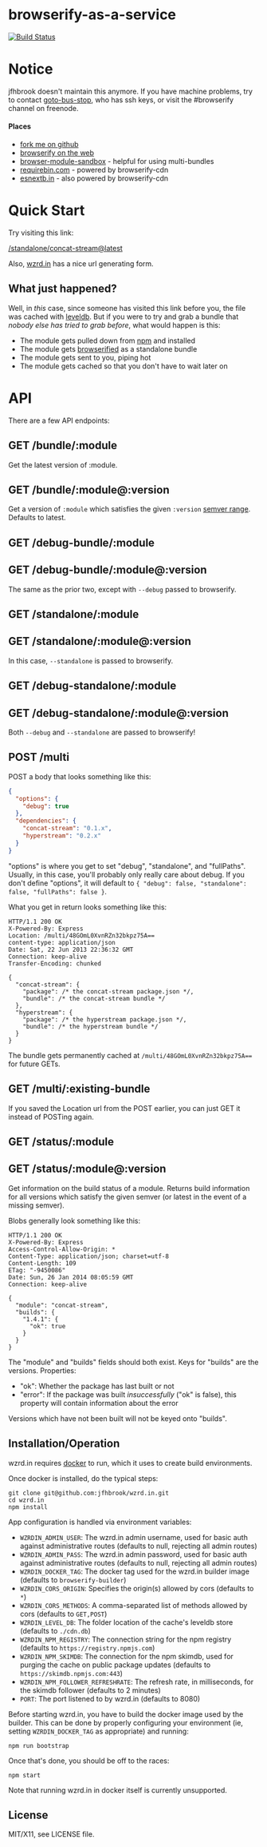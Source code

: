 # browserify-as-a-service

[![Build Status](https://travis-ci.org/browserify/wzrd.in.png?branch=master)](https://travis-ci.org/browserify/wzrd.in)

# Notice

jfhbrook doesn't maintain this anymore. If you have machine problems, try to contact [goto-bus-stop](https://twitter.com/goto_bus_stop), who has ssh keys, or visit the #browserify channel on freenode.

#### Places

* [fork me on github](https://github.com/jfhbrook/browserify-cdn)
* [browserify on the web](http://browserify.org)
* [browser-module-sandbox](https://github.com/maxogden/browser-module-sandbox) - helpful for using multi-bundles
* [requirebin.com](http://requirebin.com) - powered by browserify-cdn
* [esnextb.in](http://esnextb.in) - also powered by browserify-cdn

# Quick Start

Try visiting this link:

[/standalone/concat-stream@latest](https://wzrd.in/standalone/concat-stream@latest)

Also, [wzrd.in](https://wzrd.in) has a nice url generating form.

## What just happened?

Well, in *this* case, since someone has visited this link before you,
the file was cached with [leveldb](https://github.com/rvagg/node-levelup).
But if you were to try and grab a bundle that
*nobody else has tried to grab before*, what would happen is this:

* The module gets pulled down from [npm](http://npmjs.org) and installed
* The module gets [browserified](http://browserify.org) as a standalone bundle
* The module gets sent to you, piping hot
* The module gets cached so that you don't have to wait later on

# API

There are a few API endpoints:

## GET /bundle/:module

Get the latest version of :module.

## GET /bundle/:module@:version

Get a version of `:module` which satisfies the given `:version`
[semver range](https://github.com/isaacs/node-semver#ranges). Defaults to latest.

## GET /debug-bundle/:module
## GET /debug-bundle/:module@:version

The same as the prior two, except with `--debug` passed to browserify.

## GET /standalone/:module
## GET /standalone/:module@:version

In this case, `--standalone` is passed to browserify.

## GET /debug-standalone/:module
## GET /debug-standalone/:module@:version

Both `--debug` and `--standalone` are passed to browserify!

## POST /multi

POST a body that looks something like this:

```json
{
  "options": {
    "debug": true
  },
  "dependencies": {
    "concat-stream": "0.1.x",
    "hyperstream": "0.2.x"
  }
}
```

"options" is where you get to set "debug", "standalone", and "fullPaths".
Usually, in this case, you'll probably only really care about debug. If you
don't define "options", it will default to
`{ "debug": false, "standalone": false, "fullPaths": false }`.

What you get in return looks something like this:

```
HTTP/1.1 200 OK
X-Powered-By: Express
Location: /multi/48GOmL0XvnRZn32bkpz75A==
content-type: application/json
Date: Sat, 22 Jun 2013 22:36:32 GMT
Connection: keep-alive
Transfer-Encoding: chunked

{
  "concat-stream": {
    "package": /* the concat-stream package.json */,
    "bundle": /* the concat-stream bundle */
  },
  "hyperstream": {
    "package": /* the hyperstream package.json */,
    "bundle": /* the hyperstream bundle */
  }
}
```

The bundle gets permanently cached at `/multi/48GOmL0XvnRZn32bkpz75A==` for
future GETs.

## GET /multi/:existing-bundle

If you saved the Location url from the POST earlier, you can just GET it
instead of POSTing again.

## GET /status/:module
## GET /status/:module@:version

Get information on the build status of a module. Returns build information for
all versions which satisfy the given semver (or latest in the event of a
missing semver).

Blobs generally look something like this:

```
HTTP/1.1 200 OK
X-Powered-By: Express
Access-Control-Allow-Origin: *
Content-Type: application/json; charset=utf-8
Content-Length: 109
ETag: "-9450086"
Date: Sun, 26 Jan 2014 08:05:59 GMT
Connection: keep-alive

{
  "module": "concat-stream",
  "builds": {
    "1.4.1": {
      "ok": true
    }
  }
}
```

The "module" and "builds" fields should both exist. Keys for "builds" are the
versions. Properties:

* "ok": Whether the package has last built or not
* "error": If the package was built *insuccessfully* ("ok" is
false), this property will contain information about the error

Versions which have not been built will not be keyed onto "builds".

## Installation/Operation

wzrd.in requires [docker](https://www.docker.com/) to run, which it uses to
create build environments.

Once docker is installed, do the typical steps:

```
git clone git@github.com:jfhbrook/wzrd.in.git
cd wzrd.in
npm install
```

App configuration is handled via environment variables:

* `WZRDIN_ADMIN_USER`: The wzrd.in admin username, used for basic auth against
  administrative routes (defaults to null, rejecting all admin routes)
* `WZRDIN_ADMIN_PASS`: The wzrd.in admin password, used for basic auth against
  administrative routes (defaults to null, rejecting all admin routes)
* `WZRDIN_DOCKER_TAG`: The docker tag used for the wzrd.in builder image (defaults to `browserify-builder`)
* `WZRDIN_CORS_ORIGIN`: Specifies the origin(s) allowed by cors (defaults to `*`)
* `WZRDIN_CORS_METHODS`: A comma-separated list of methods allowed by cors (defaults to `GET,POST`)
* `WZRDIN_LEVEL_DB`: The folder location of the cache's leveldb store (defaults to `./cdn.db`)
* `WZRDIN_NPM_REGISTRY`: The connection string for the npm registry (defaults to `https://registry.npmjs.com`)
* `WZRDIN_NPM_SKIMDB`: The connection for the npm skimdb, used for purging the cache on public package updates (defaults to `https://skimdb.npmjs.com:443`)
* `WZRDIN_NPM_FOLLOWER_REFRESHRATE`: The refresh rate, in milliseconds, for the skimdb follower (defaults to 2 minutes)
* `PORT`: The port listened to by wzrd.in (defaults to 8080)

Before starting wzrd.in, you have to build the docker image used by the
builder. This can be done by properly configuring your environment (ie, setting
`WZRDIN_DOCKER_TAG` as appropriate) and running:

```
npm run bootstrap
```

Once that's done, you should be off to the races:

```
npm start
```

Note that running wzrd.in in docker itself is currently unsupported.


## License

MIT/X11, see LICENSE file.
